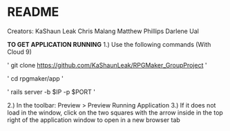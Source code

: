 # README

Creators:
    KaShaun Leak
    Chris Malang
    Matthew Phillips
    Darlene Ual

**TO GET APPLICATION RUNNING**
1.) Use the following commands (With Cloud 9)

' git clone https://github.com/KaShaunLeak/RPGMaker_GroupProject '

' cd rpgmaker/app '

' rails server -b $IP -p $PORT '


2.) In the toolbar: Preview > Preview Running Application
3.) If it does not load in the window, click on the two
    squares with the arrow inside in the top right of the 
    application window to open in a new browser tab